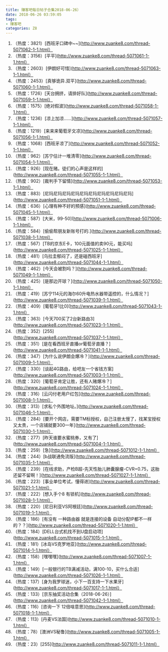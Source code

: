 ```yaml
---
title: 赚客吧每日帖子合集2018-06-26）
date: 2018-06-26 03:59:05
tags:
- 赚客吧
categories: Z8
---
```


<!--more-->
1. （热度：3821）[西班牙口碑中~~](http://www.zuanke8.com/thread-5071062-1-1.html）
2. （热度：3156）[平平](http://www.zuanke8.com/thread-5071061-1-1.html）
3. （热度：2603）[伊朗好可惜](http://www.zuanke8.com/thread-5071063-1-1.html）
4. （热度：2453）[真够诡异.双平](http://www.zuanke8.com/thread-5071060-1-1.html）
5. （热度：1726）[天台拥挤，请排好队](http://www.zuanke8.com/thread-5071059-1-1.html）
6. （热度：1575）[绝对假波](http://www.zuanke8.com/thread-5071058-1-1.html）
7. （热度：1236）[凉上加凉……](http://www.zuanke8.com/thread-5071057-1-1.html）
8. （热度：1219）[来来来葡萄牙文凉](http://www.zuanke8.com/thread-5071056-1-1.html）
9. （热度：1068）[西班牙凉了](http://www.zuanke8.com/thread-5071052-1-1.html）
10. （热度：962）[苏宁估计一堆清零](http://www.zuanke8.com/thread-5071054-1-1.html）
11. （热度：926）[现在赌。徒们的心声是这样的](http://www.zuanke8.com/thread-5071055-1-1.html）
12. （热度：902）[裁判手下留情](http://www.zuanke8.com/thread-5071053-1-1.html）
13. （热度：883）[尼玛尼玛尼玛尼玛尼玛尼玛尼玛尼玛尼玛尼玛](http://www.zuanke8.com/thread-5071051-1-1.html）
14. （热度：636）[心理有种不好的预感](http://www.zuanke8.com/thread-5071045-1-1.html）
15. （热度：587）[大米，99-50](http://www.zuanke8.com/thread-5071006-1-1.html）
16. （热度：584）[偷偷帮朋友新账号打的.](http://www.zuanke8.com/thread-5071038-1-1.html）
17. （热度：567）[TB的京东E卡，100元面值的卖90元，能买吗](http://www.zuanke8.com/thread-5071025-1-1.html）
18. （热度：481）[乌拉圭郁闷了，还是碰西班牙](http://www.zuanke8.com/thread-5071044-1-1.html）
19. （热度：462）[今天会被割吗？](http://www.zuanke8.com/thread-5071049-1-1.html）
20. （热度：425）[是那边开球？](http://www.zuanke8.com/thread-5071050-1-1.html）
21. （热度：419）[苏宁114元的海尔60升电热水器带遥控的，什么情况？](http://www.zuanke8.com/thread-5071039-1-1.html）
22. （热度：409）[葡萄牙1比0](http://www.zuanke8.com/thread-5071043-1-1.html）
23. （热度：363）[今天700买了2台新路由3](http://www.zuanke8.com/thread-5071023-1-1.html）
24. （热度：352）[255](http://www.zuanke8.com/thread-5071037-1-1.html）
25. （热度：351）[是在看西班牙直播or葡萄牙直播？](http://www.zuanke8.com/thread-5071041-1-1.html）
26. （热度：347）[为什么说伊朗会爆冷？](http://www.zuanke8.com/thread-5071009-1-1.html）
27. （热度：330）[谈起4G路由，给吧友一个省钱方案](http://www.zuanke8.com/thread-5071003-1-1.html）
28. （热度：320）[葡萄牙肯定让胜，还有人赌爆冷？](http://www.zuanke8.com/thread-5071024-1-1.html）
29. （热度：316）[云闪付老用户红包](http://www.zuanke8.com/thread-5071008-1-1.html）
30. （热度：313）[求私个外围地址。](http://www.zuanke8.com/thread-5071046-1-1.html）
31. （热度：284）[要开个网店，需要TM标授权，自己注册太慢了，找某宝授权又太贵，一个店铺就要300一年](http://www.zuanke8.com/thread-5071030-1-1.html）
32. （热度：277）[昨天谁要水蜜桃券，又有了](http://www.zuanke8.com/thread-5071004-1-1.html）
33. （热度：259）[急](http://www.zuanke8.com/thread-5071012-1-1.html）
34. （热度：244）[b战联通免流版](http://www.zuanke8.com/thread-5071035-1-1.html）
35. （热度：239）[在线求助，产检B超-先天性胎儿肺囊腺瘤-CVR=0.75，这胎还留不留啊！](http://www.zuanke8.com/thread-5071027-1-1.html）
36. （热度：223）[事业单位考试，懂得进](http://www.zuanke8.com/thread-5071021-1-1.html）
37. （热度：222）[想入手个8 有锁机](http://www.zuanke8.com/thread-5071028-1-1.html）
38. （热度：220）[尼日利亚VS阿根廷](http://www.zuanke8.com/thread-5071019-1-1.html）
39. （热度：186）[有没有 一种路由器 就是连接的设备 自动分配IP都不一样的？？](http://www.zuanke8.com/thread-5071020-1-1.html）
40. （热度：184）[DELL台式机找不到U盘启动项](http://www.zuanke8.com/thread-5071015-1-1.html）
41. （热度：181）[冰岛VS克罗地亚](http://www.zuanke8.com/thread-5071014-1-1.html）
42. （热度：158）[嘿嘿嘿](http://www.zuanke8.com/thread-5071007-1-1.html）
43. （热度：149）[一般银行的TB满减活动，满100-10，买什么合适](http://www.zuanke8.com/thread-5071026-1-1.html）
44. （热度：137）[身为我罗球迷，小下一百支持一下水果牙](http://www.zuanke8.com/thread-5071017-1-1.html）
45. （热度：133）[京东抽奖活动合集（2018-06-26）](http://www.zuanke8.com/thread-5071042-1-1.html）
46. （热度：116）[咨询一下 12倍啥意思](http://www.zuanke8.com/thread-5071018-1-1.html）
47. （热度：113）[丹麦VS法国](http://www.zuanke8.com/thread-5071010-1-1.html）
48. （热度：78）[澳洲VS秘鲁](http://www.zuanke8.com/thread-5071005-1-1.html）
49. （热度：23）[255](http://www.zuanke8.com/thread-5071011-1-1.html）
